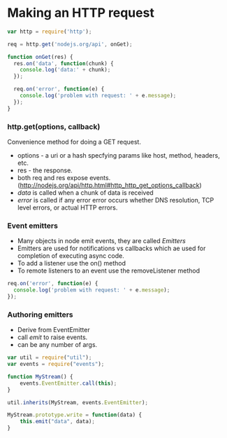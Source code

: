# Making an HTTP request

```javascript
var http = require('http');

req = http.get('nodejs.org/api', onGet);

function onGet(res) {
  res.on('data', function(chunk) {
    console.log('data:' + chunk);
  });

  req.on('error', function(e) {
    console.log('problem with request: ' + e.message);
  });
}

```

### http.get(options, callback)
Convenience method for doing a GET request.

* options - a uri or a hash specfying params like host, method, headers, etc.
* res - the response. 
* both req and res expose events. (http://nodejs.org/api/http.html#http_http_get_options_callback)
* _data_ is called when a chunk of data is received
* _error_ is called if any error error occurs whether DNS resolution, TCP level errors, or actual HTTP errors.

### Event emitters

* Many objects in node emit events, they are called _Emitters_
* Emitters are used for notifications vs callbacks which ae used for completion of executing async code.
* To add a listener use the on() method
* To remote listeners to an event use the removeListener method 

```javascript
req.on('error', function(e) {
  console.log('problem with request: ' + e.message);
});
```
### Authoring emitters

* Derive from EventEmitter
* call _emit_ to raise events.
* can be any number of args.

```javascript
var util = require("util");
var events = require("events");

function MyStream() {
    events.EventEmitter.call(this);
}

util.inherits(MyStream, events.EventEmitter);

MyStream.prototype.write = function(data) {
    this.emit("data", data);
}
```


